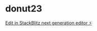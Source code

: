 # donut23

[Edit in StackBlitz next generation editor ⚡️](https://stackblitz.com/~/github.com/mgisrael393823/donut23)